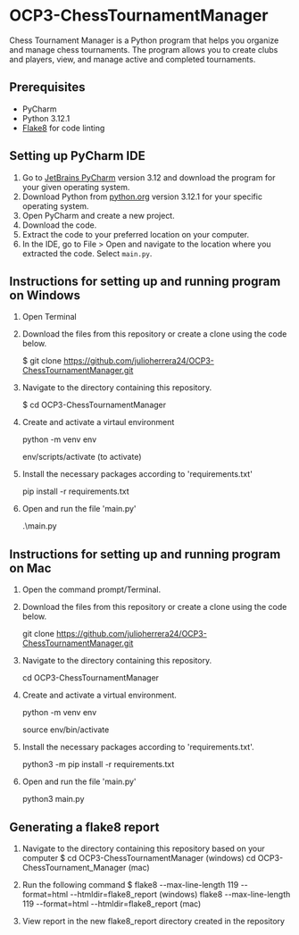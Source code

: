 # OCP3-ChessTournamentManager

Chess Tournament Manager is a Python program that helps you organize and manage chess tournaments. The program allows you to create clubs and players, view, and manage active and completed tournaments.

## Prerequisites
- PyCharm
- Python 3.12.1
- [Flake8](https://flake8.pycqa.org/) for code linting

## Setting up PyCharm IDE
1. Go to [JetBrains PyCharm](https://www.jetbrains.com/pycharm/) version 3.12 and download the program for your given operating system.
2. Download Python from [python.org](https://www.python.org/downloads/) version 3.12.1 for your specific operating system.
3. Open PyCharm and create a new project.
4. Download the code.
5. Extract the code to your preferred location on your computer.
6. In the IDE, go to File > Open and navigate to the location where you extracted the code. Select `main.py`.

## Instructions for setting up and running program on Windows
1. Open Terminal
2. Download the files from this repository or create a clone using the code below.

   $ git clone https://github.com/julioherrera24/OCP3-ChessTournamentManager.git
   
3. Navigate to the directory containing this repository.

   $ cd OCP3-ChessTournamentManager
   
4. Create and activate a virtaul environment

   python -m venv env

   env/scripts/activate (to activate)
   
5. Install the necessary packages according to 'requirements.txt'

   pip install -r requirements.txt
   
6. Open and run the file 'main.py'

    .\main.py

## Instructions for setting up and running program on Mac
1. Open the command prompt/Terminal.
2. Download the files from this repository or create a clone using the code below.

   git clone https://github.com/julioherrera24/OCP3-ChessTournamentManager.git
   
3. Navigate to the directory containing this repository.

   cd OCP3-ChessTournamentManager

4. Create and activate a virtual environment.

   python -m venv env

   source env/bin/activate
   
5. Install the necessary packages according to 'requirements.txt'.

   python3 -m pip install -r requirements.txt

6. Open and run the file 'main.py'

   python3 main.py

## Generating a flake8 report
1. Navigate to the directory containing this repository based on your computer
   $ cd OCP3-ChessTournamentManager    (windows)
   cd OCP3-ChessTournament_Manager     (mac)
   
2. Run the following command
   $ flake8 --max-line-length 119 --format=html --htmldir=flake8_report    (windows)
   flake8 --max-line-length 119 --format=html --htmldir=flake8_report      (mac)

3. View report in the new flake8_report directory created in the repository






